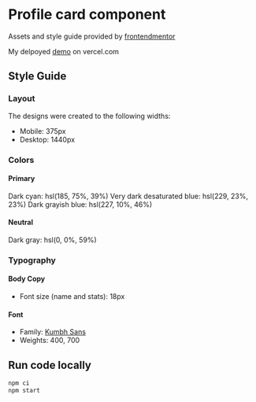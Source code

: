 # Profile card component

Assets and style guide provided by [frontendmentor](https://www.frontendmentor.io?ref=challenge)

My delpoyed [demo](https://profile-card-component-gules-beta.vercel.app/) on vercel.com

## Style Guide

### Layout

The designs were created to the following widths:

- Mobile: 375px
- Desktop: 1440px

### Colors

#### Primary

Dark cyan: hsl(185, 75%, 39%)
Very dark desaturated blue: hsl(229, 23%, 23%)
Dark grayish blue: hsl(227, 10%, 46%)

#### Neutral

Dark gray: hsl(0, 0%, 59%)

### Typography

#### Body Copy

- Font size (name and stats): 18px

#### Font

- Family: [Kumbh Sans](https://fonts.google.com/specimen/Kumbh+Sans)
- Weights: 400, 700

## Run code locally

```bash
npm ci
npm start
```
